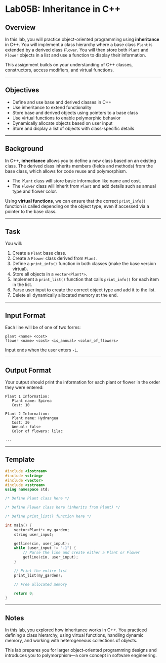 # Lab05B: Inheritance in C++

## Overview

In this lab, you will practice object-oriented programming using **inheritance** in C++. You will implement a class hierarchy where a base class `Plant` is extended by a derived class `Flower`. You will then store both `Plant` and `Flower` objects in a list and use a function to display their information.

This assignment builds on your understanding of C++ classes, constructors, access modifiers, and virtual functions.

---

## Objectives

- Define and use base and derived classes in C++
- Use inheritance to extend functionality
- Store base and derived objects using pointers to a base class
- Use virtual functions to enable polymorphic behavior
- Dynamically allocate objects based on user input
- Store and display a list of objects with class-specific details

---

## Background

In C++, **inheritance** allows you to define a new class based on an existing class. The derived class inherits members (fields and methods) from the base class, which allows for code reuse and polymorphism.

- The `Plant` class will store basic information like name and cost.
- The `Flower` class will inherit from `Plant` and add details such as annual type and flower color.

Using **virtual functions**, we can ensure that the correct `print_info()` function is called depending on the object type, even if accessed via a pointer to the base class.

---

## Task

You will:

1. Create a `Plant` base class.
2. Create a `Flower` class derived from `Plant`.
3. Define a `print_info()` function in both classes (make the base version virtual).
4. Store all objects in a `vector<Plant*>`.
5. Implement a `print_list()` function that calls `print_info()` for each item in the list.
6. Parse user input to create the correct object type and add it to the list.
7. Delete all dynamically allocated memory at the end.

---

## Input Format

Each line will be of one of two forms:
```
plant <name> <cost>
flower <name> <cost> <is_annual> <color_of_flowers>
```

Input ends when the user enters `-1`.

---

## Output Format

Your output should print the information for each plant or flower in the order they were entered:
```
Plant 1 Information:
   Plant name: Spirea
   Cost: 10

Plant 2 Information:
   Plant name: Hydrangea
   Cost: 30
   Annual: false
   Color of flowers: lilac

...
```

---

## Template

```cpp
#include <iostream>
#include <string>
#include <vector>
#include <sstream>
using namespace std;

/* Define Plant class here */

/* Define Flower class here (inherits from Plant) */

/* Define print_list() function here */

int main() {
    vector<Plant*> my_garden;
    string user_input;

    getline(cin, user_input);
    while (user_input != "-1") {
        // Parse the line and create either a Plant or Flower
        getline(cin, user_input);
    }

    // Print the entire list
    print_list(my_garden);

    // Free allocated memory

    return 0;
}
```

---

## Notes

In this lab, you explored how inheritance works in C++. You practiced defining a class hierarchy, using virtual functions, handling dynamic memory, and working with heterogeneous collections of objects.

This lab prepares you for larger object-oriented programming designs and introduces you to polymorphism—a core concept in software engineering.

